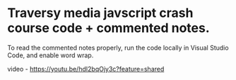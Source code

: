 # Traversy media javscript crash course code + commented notes.
To read the commented notes properly, run the code locally in Visual Studio Code, and enable word wrap.

video - https://youtu.be/hdI2bqOjy3c?feature=shared
